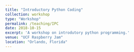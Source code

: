 ```yaml
---
title: "Introductory Python Coding"
collection: workshop
type: "Workshop"
permalink: /teaching/IPC
date: 2018-10-15
excerpt: 'A workshop on introdutory python programming.'
venue: "UCF Raspberry Jam"
location: "Orlando, Florida"
---
```

